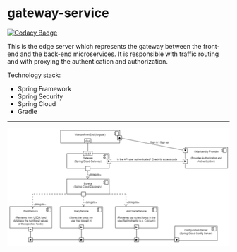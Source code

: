# gateway-service

[![Codacy Badge](https://api.codacy.com/project/badge/Grade/2147cfa7560544df9cbba7cdc460b2d2)](https://app.codacy.com/manual/crina91/gateway-service?utm_source=github.com&utm_medium=referral&utm_content=cdinescu/gateway-service&utm_campaign=Badge_Grade_Dashboard)

This is the edge server which represents the gateway between the front-end and the back-end microservices. 
It is responsible with traffic routing and with proxying the authentication and authorization.

Technology stack:
- Spring Framework
- Spring Security
- Spring Cloud
- Gradle
<hr>

![alt text](https://github.com/cdinescu/gateway-service/blob/master/vitanum_architecture.png)
